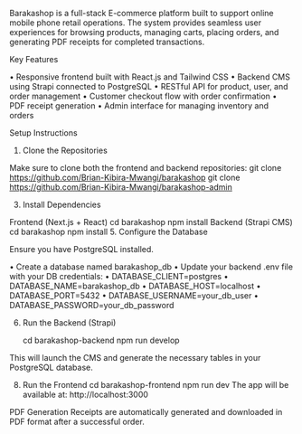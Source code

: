 
Barakashop is a full-stack E-commerce platform built to support online mobile phone retail operations. The system provides seamless user experiences for browsing products, managing carts, placing orders, and generating PDF receipts for completed transactions.

Key Features

•	Responsive frontend built with React.js and Tailwind CSS
•	Backend CMS using Strapi connected to PostgreSQL
•	RESTful API for product, user, and order management
•	Customer checkout flow with order confirmation
•	PDF receipt generation
•	Admin interface for managing inventory and orders

Setup Instructions

1. Clone the Repositories

Make sure to clone both the frontend and backend repositories:
git clone https://github.com/Brian-Kibira-Mwangi/barakashop
git clone https://github.com/Brian-Kibira-Mwangi/barakashop-admin

3. Install Dependencies
   
Frontend (Next.js + React)
   cd barakashop
   npm install
Backend (Strapi CMS)
   cd barakashop
   npm install
5. Configure the Database

Ensure you have PostgreSQL installed.

•	Create a database named barakashop_db
•	Update your backend .env file with your DB credentials:
•	DATABASE_CLIENT=postgres
•	DATABASE_NAME=barakashop_db
•	DATABASE_HOST=localhost
•	DATABASE_PORT=5432
•	DATABASE_USERNAME=your_db_user
•	DATABASE_PASSWORD=your_db_password

6. Run the Backend (Strapi)
   
   cd barakashop-backend
   npm run develop
   
This will launch the CMS and generate the necessary tables in your PostgreSQL database.

8. Run the Frontend
    cd barakashop-frontend
    npm run dev
The app will be available at: http://localhost:3000

PDF Generation
Receipts are automatically generated and downloaded in PDF format after a successful order. 
